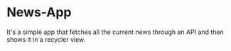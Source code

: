 # News-App
It's a simple app that fetches all the current news through an API and then shows it in a recycler view.
